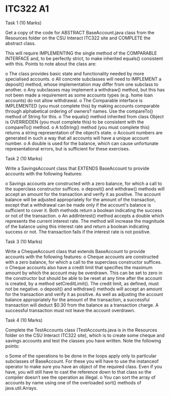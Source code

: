 ITC322 A1
=========

Task 1 (10 Marks)

Get a copy of the code for ABSTRACT BaseAccount.java class from the Resources folder on the CSU Interact ITC322 site and
COMPLETE the abstract class.

This will require IMPLEMENTING the single method of the COMPARABLE <T> INTERFACE and, to be perfectly strict, to make 
inherited equals() consistent with this. Points to note about the class are:

  o The class provides basic state and functionality needed by more specialised accounts.
  o All concrete subclasses will need to IMPLEMENT a deposit() method, whose implementation may differ from one subclass
    to another.
  o Any subclasses may implement a withdraw() method, but this has not been made a requirement as some accounts types 
    (e.g. home loan accounts) do not allow withdrawal.
  o The Comparable <T> interface is IMPLEMENTED (you must complete this) by making accounts comparable through 
    alphabetical ordering of owners? names. Use the compareTo() method of String for this.
  o The equals() method inherited from class Object is OVERRIDDEN (you must complete this) to be
    consistent with the compareTo() method.
  o A toString() method (you must complete this) returns a string representation of the object’s state.
  o Account numbers are generated in such a way that all accounts will have a unique account number.
  o A double is used for the balance, which can cause unfortunate representational errors, but is sufficient for these
    exercises. 
    
Task 2 (10 Marks)

Write a SavingsAccount class that EXTENDS BaseAccount to provide accounts with the following features:	

  o Savings accounts are constructed with a zero balance, for which a call to the superclass constructor suffices.
  o deposit() and withdraw() methods will accept an amount for the transaction and verify it as positive. The account
    balance will be adjusted appropriately for the amount of the transaction, except that a withdrawal can be made only
    if the account's balance is sufficient to cover it. Both methods return a boolean indicating the success or not of
    the transaction.
  o An addInterest() method accepts a double which represents the current interest rate. The method will increase the 
    magnitude of the balance using this interest rate and return a boolean indicating success or not. The transaction 
    fails if the interest rate is not positive.
    
Task 3 (10 Marks)

Write a ChequeAccount class that extends BaseAccount to provide accounts with the following
features:
  o Cheque accounts are constructed with a zero balance, for which a call to the superclass constructor suffices.
  o Cheque accounts also have a credit limit that specifies the maximum amount by which the account may be overdrawn. 
    This can be set to zero in the constructor but should be able to be reset at any time after the account is created, 
    by a method setCreditLimit(). The credit limit, as defined, must not be negative.
  o deposit() and withdraw() methods will accept an amount for the transaction and verify it as positive. As well as 
    adjusting the account balance appropriately for the amount of the transaction, a successful transaction will deduct
    $0.30 from the balance as a transaction charge. A successful transaction must not leave the account overdrawn.
    
Task 4 (10 Marks)

Complete the TestAccounts class (TestAccounts.java is in the Resources folder on the CSU Interact ITC322 site), which is
to create some cheque and savings accounts and test the classes you have written. Note the following points:

  o Some of the operations to be done in the loops apply only to particular subclasses of BaseAccount. For these you 
  will have to use the instanceof operator to make sure you have an object of the required class. Even if you have, you
  will still have to cast the reference down to that class so the compiler doesn’t see the operation as illegal.
  o You can sort the array of accounts by name using one of the overloaded sort() methods of java.util.Arrays.

